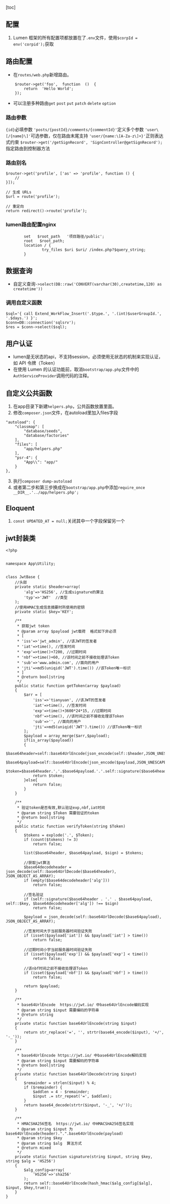 [toc]
## 配置
1. Lumen 框架的所有配置项都放置在了`.env`文件，使用`$corpId = env('corpid');`获取
## 路由配置
* 在`routes/web.php`新增路由。
```
    $router->get('foo',  function  ()  {  
        return  'Hello World';  
    });
```
* 可以注册多种路由`get` `post` `put` `patch` `delete` `option`
### 路由参数
`{id}`必填参数
`'posts/{postId}/comments/{commentId}'`定义多个参数
`'user\[/{name}\]'`可选参数，仅在路由末尾支持
`'user/{name:\[A-Za-z\]+}'`正则表达式约束
`$router->get('/getSignRecord', 'SignController@getSignRecord');`指定路由到控制器方法
### 路由别名
```
$router->get('profile', ['as' => 'profile', function () {
    //
}]);
```
```
// 生成 URLs
$url = route('profile');

// 重定向
return redirect()->route('profile');
```
### lumen路由配置nginx
```
        set   $root_path   '项目路径/public';
        root   $root_path;
        location / {
                try_files $uri $uri/ /index.php?$query_string;
        }
```
## 数据查询
* 自定义查询`->select(DB::raw('CONVERT(varchar(30),createtime,120) as createtime'))`
### 调用自定义函数
```
$sql='{ call Extend_WorkFlow_Insert('.$type.', '.(int)$userGroupId.', '.$days.') }';
$conn=DB::connection('sqlsrv');
$res = $conn->select($sql);
```
## 用户认证
* lumen是无状态的api，不支持session，必须使用无状态的机制来实现认证，如 API 令牌（Token）
* 在使用 Lumen 的认证功能前，取消`bootstrap/app.php`文件中的`AuthServiceProvider`调用代码的注释。
## 自定义公共函数
1. 在app目录下新建`helpers.php`，公共函数放置里面。
2. 修改`composer.json`文件，在autoload里加入files字段
```
"autoload": {
    "classmap": [
        "database/seeds",
        "database/factories"
    ],
    "files": [
        "app/helpers.php"
    ],
    "psr-4": {
        "App\\": "app/"
    }
},
```
3. 执行`composer dump-autoload`
4. 或者第二步和第三步换成在`bootstrap/app.php`中添加`require_once __DIR__.'../app/helpers.php';`
## Eloquent
1. `const UPDATED_AT = null;`关闭其中一个字段保留另一个
## jwt封装类
~~~
<?php


namespace App\Utility;


class JwtBase {
    //头部
    private static $header=array(
        'alg'=>'HS256', //生成signature的算法
        'typ'=>'JWT'  //类型
    );
    //使用HMAC生成信息摘要时所使用的密钥
    private static $key='KEY';

    /**
     * 获取jwt token
     * @param array $payload jwt载荷  格式如下非必须
     * [
     * 'iss'=>'jwt_admin', //该JWT的签发者
     * 'iat'=>time(), //签发时间
     * 'exp'=>time()+7200, //过期时间
     * 'nbf'=>time()+60, //该时间之前不接收处理该Token
     * 'sub'=>'www.admin.com', //面向的用户
     * 'jti'=>md5(uniqid('JWT').time()) //该Token唯一标识
     * ]
     * @return bool|string
     */
    public static function getToken(array $payload)
    {
        $arr = [
            'iss'=>'tianyuan', //该JWT的签发者
            'iat'=>time(), //签发时间
            'exp'=>time()+3600*24*15, //过期时间
            'nbf'=>time(), //该时间之前不接收处理该Token
            'sub'=>'', //面向的用户
            'jti'=>md5(uniqid('JWT').time()) //该Token唯一标识
        ];
        $payload = array_merge($arr,$payload);
        if(is_array($payload))
        {
            $base64header=self::base64UrlEncode(json_encode(self::$header,JSON_UNESCAPED_UNICODE));
            $base64payload=self::base64UrlEncode(json_encode($payload,JSON_UNESCAPED_UNICODE));
            $token=$base64header.'.'.$base64payload.'.'.self::signature($base64header.'.'.$base64payload,self::$key,self::$header['alg']);
            return $token;
        }else{
            return false;
        }
    }

    /**
     * 验证token是否有效,默认验证exp,nbf,iat时间
     * @param string $Token 需要验证的token
     * @return bool|string
     */
    public static function verifyToken(string $Token)
    {
        $tokens = explode('.', $Token);
        if (count($tokens) != 3)
            return false;

        list($base64header, $base64payload, $sign) = $tokens;

        //获取jwt算法
        $base64decodeheader = json_decode(self::base64UrlDecode($base64header), JSON_OBJECT_AS_ARRAY);
        if (empty($base64decodeheader['alg']))
            return false;

        //签名验证
        if (self::signature($base64header . '.' . $base64payload, self::$key, $base64decodeheader['alg']) !== $sign)
            return false;

        $payload = json_decode(self::base64UrlDecode($base64payload), JSON_OBJECT_AS_ARRAY);

        //签发时间大于当前服务器时间验证失败
        if (isset($payload['iat']) && $payload['iat'] > time())
            return false;

        //过期时间小宇当前服务器时间验证失败
        if (isset($payload['exp']) && $payload['exp'] < time())
            return false;

        //该nbf时间之前不接收处理该Token
        if (isset($payload['nbf']) && $payload['nbf'] > time())
            return false;

        return $payload;
    }

    /**
     * base64UrlEncode  https://jwt.io/ 中base64UrlEncode编码实现
     * @param string $input 需要编码的字符串
     * @return string
     */
    private static function base64UrlEncode(string $input)
    {
        return str_replace('=', '', strtr(base64_encode($input), '+/', '-_'));
    }

    /**
     * base64UrlEncode https://jwt.io/ 中base64UrlEncode解码实现
     * @param string $input 需要解码的字符串
     * @return bool|string
     */
    private static function base64UrlDecode(string $input)
    {
        $remainder = strlen($input) % 4;
        if ($remainder) {
            $addlen = 4 - $remainder;
            $input .= str_repeat('=', $addlen);
        }
        return base64_decode(strtr($input, '-_', '+/'));
    }

    /**
     * HMACSHA256签名  https://jwt.io/ 中HMACSHA256签名实现
     * @param string $input 为base64UrlEncode(header).".".base64UrlEncode(payload)
     * @param string $key
     * @param string $alg  算法方式
     * @return mixed
     */
    private static function signature(string $input, string $key, string $alg = 'HS256')
    {
        $alg_config=array(
            'HS256'=>'sha256'
        );
        return self::base64UrlEncode(hash_hmac($alg_config[$alg], $input, $key,true));
    }
}

~~~